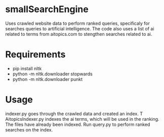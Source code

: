 # smallSearchEngine
Uses crawled website data to perform ranked queries, specificaly for searches queries to artificial intelligence. 
The code also uses a list of ai related to terms from aitopics.com to stengthen searches related to ai. 
# Requirements 
- pip install nltk
- python -m nltk.downloader stopwards
- python -m nltk.downloader punkt
# Usage

indexer.py goes through the crawled data and created an index. T
AitopicsIndexer.py indexes the ai terms, which will be used in the ranking.
The files have already been indexed.
Run query.py to perform ranked searches on the index.
